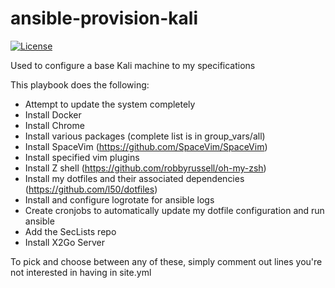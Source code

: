 # ansible-provision-kali
[![License](http://img.shields.io/:license-mit-blue.svg)](https://github.com/l50/ansible-provision-kali/blob/master/LICENSE)

Used to configure a base Kali machine to my specifications

This playbook does the following:
- Attempt to update the system completely
- Install Docker
- Install Chrome
- Install various packages (complete list is in group_vars/all)
- Install SpaceVim (https://github.com/SpaceVim/SpaceVim)
- Install specified vim plugins
- Install Z shell (https://github.com/robbyrussell/oh-my-zsh)
- Install my dotfiles and their associated dependencies (https://github.com/l50/dotfiles)
- Install and configure logrotate for ansible logs
- Create cronjobs to automatically update my dotfile configuration and run ansible
- Add the SecLists repo
- Install X2Go Server

To pick and choose between any of these, simply comment out lines you're not interested in having in site.yml

